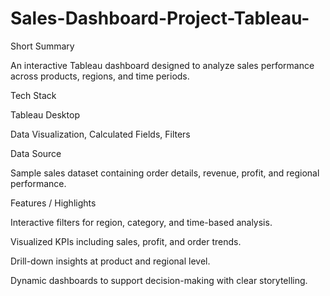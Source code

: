 # Sales-Dashboard-Project-Tableau-
Short Summary

An interactive Tableau dashboard designed to analyze sales performance across products, regions, and time periods.

Tech Stack

Tableau Desktop

Data Visualization, Calculated Fields, Filters

Data Source

Sample sales dataset containing order details, revenue, profit, and regional performance.

Features / Highlights

Interactive filters for region, category, and time-based analysis.

Visualized KPIs including sales, profit, and order trends.

Drill-down insights at product and regional level.

Dynamic dashboards to support decision-making with clear storytelling.
